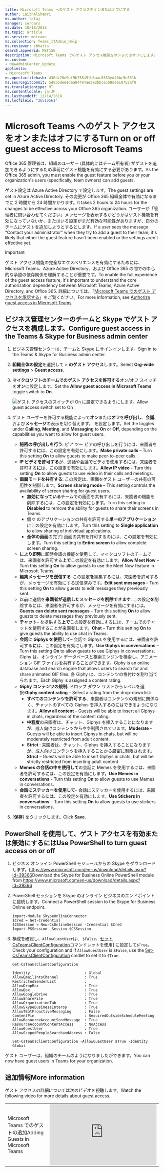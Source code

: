```yaml
---
title: Microsoft Teams へのゲスト アクセスをオンまたはオフにする
author: LaithAlShamri
ms.author: lolaj
manager: serdars
ms.date: 10/18/2018
ms.topic: article
ms.service: msteams
ms.collection: Teams_ITAdmin_Help
ms.reviewer: sbhatta
search.appverid: MET150
description: Microsoft Teams でのゲスト アクセス機能をオンまたはオフにします。
ms.custom:
- NewAdminCenter_Update
appliesto:
- Microsoft Teams
ms.openlocfilehash: 436dc26e9ef9b75849fb6aac0383ed40bc5e581b
ms.sourcegitcommit: 5d8b5dee1dea84494aea92bbce568dea10752af9
ms.translationtype: MT
ms.contentlocale: ja-JP
ms.lasthandoff: 11/14/2018
ms.locfileid: "26510561"
---
```

<a name="turn-on-or-off-guest-access-to-microsoft-teams"></a><span data-ttu-id="9dfd2-103">Microsoft Teams へのゲスト アクセスをオンまたはオフにする</span><span class="sxs-lookup"><span data-stu-id="9dfd2-103">Turn on or off guest access to Microsoft Teams</span></span>
======================================

<span data-ttu-id="9dfd2-104">Office 365 管理者は、組織のユーザー (具体的にはチーム所有者) がゲストを追加できるようにするため事前にゲスト機能を有効にする必要があります。</span><span class="sxs-lookup"><span data-stu-id="9dfd2-104">As the Office 365 admin, you must enable the guest feature before you or your organization's users (specifically, team owners) can add guests.</span></span> 

<span data-ttu-id="9dfd2-105">ゲスト設定は Azure Active Directory で設定します。</span><span class="sxs-lookup"><span data-stu-id="9dfd2-105">The guest settings are set in Azure Active Directory.</span></span> <span data-ttu-id="9dfd2-106">その変更が Office 365 組織全体で有効になるまでに 2 時間から 24 時間かかります。</span><span class="sxs-lookup"><span data-stu-id="9dfd2-106">It takes 2 hours to 24 hours for the changes to be effective across your Office 365 organization.</span></span> <span data-ttu-id="9dfd2-107">ユーザーが「管理者に問い合わせてください」メッセージを表示するかどうかはゲスト機能を有効になっていないか、またはいる設定がまだ有効な可能性がありますが、自分のチームにゲストを追加しようとするとします。</span><span class="sxs-lookup"><span data-stu-id="9dfd2-107">If a user sees the message "Contact your administrator" when they try to add a guest to their team, it's likely that either the guest feature hasn't been enabled or the settings aren't effective yet.</span></span>


> [!IMPORTANT]
> <span data-ttu-id="9dfd2-108">ゲスト アクセス機能の完全なエクスペリエンスを有効にするためには、Microsoft Teams、Azure Active Directory、および Office 365 の間での中心的な承認の依存関係を理解することが重要です。</span><span class="sxs-lookup"><span data-stu-id="9dfd2-108">To enable the full experience of the guest access feature, it's important to understand the core authorization dependency between Microsoft Teams, Azure Active Directory, and Office 365.</span></span> <span data-ttu-id="9dfd2-109">詳細については、「[Microsoft Teams でのゲスト アクセスを承認する](Teams-dependencies.md)」をご覧ください。</span><span class="sxs-lookup"><span data-stu-id="9dfd2-109">For more information, see [Authorize guest access in Microsoft Teams](Teams-dependencies.md).</span></span>

## <a name="configure-guest-access-in-the-teams--skype-for-business-admin-center"></a><span data-ttu-id="9dfd2-110">ビジネス管理センターのチームと Skype でゲスト アクセスを構成します。</span><span class="sxs-lookup"><span data-stu-id="9dfd2-110">Configure guest access in the Teams & Skype for Business admin center</span></span>

1.  <span data-ttu-id="9dfd2-111">ビジネス管理センターは、チームと Skype にサインインします。</span><span class="sxs-lookup"><span data-stu-id="9dfd2-111">Sign in to the Teams & Skype for Business admin center.</span></span>

2.  <span data-ttu-id="9dfd2-112">**組織全体の設定**を選択して > **のゲスト アクセス**します。</span><span class="sxs-lookup"><span data-stu-id="9dfd2-112">Select **Org-wide settings** > **Guest access**.</span></span>

3. <span data-ttu-id="9dfd2-113">**マイクロソフトのチームでのゲスト アクセスを許可する**オン/オフ スイッチを**オン**に設定します。</span><span class="sxs-lookup"><span data-stu-id="9dfd2-113">Set the **Allow guest access in Microsoft Teams** toggle switch to **On**.</span></span>

    ![<span data-ttu-id="9dfd2-114">ゲスト アクセスのスイッチが On に設定できるようにします。</span><span class="sxs-lookup"><span data-stu-id="9dfd2-114">Allow guest access switch set to On</span></span> ](media/set-up-guests-image1.png)

4.  <span data-ttu-id="9dfd2-115">ゲスト ユーザーを許可する機能によって**オン**または**オフ**を**呼び出し**、**会議**、および**メッセージ**の表示を切り替えます。 を設定します。</span><span class="sxs-lookup"><span data-stu-id="9dfd2-115">Set the toggles under **Calling**, **Meeting**, and **Messaging** to **On** or **Off**, depending on the capabilities you want to allow for guest users.</span></span>

    - <span data-ttu-id="9dfd2-116">**秘密の呼び出しを行う**: ピア ツー ピアの呼び出しを行うには、来園者を許可する**に**は、この設定を有効にします。</span><span class="sxs-lookup"><span data-stu-id="9dfd2-116">**Make private calls** – Turn this setting **On** to allow guests to make peer-to-peer calls.</span></span>
    - <span data-ttu-id="9dfd2-117">**IP ビデオを許可する**が、通話や会議でビデオを使用するには、来園者を許可する**に**は、この設定を有効にします。</span><span class="sxs-lookup"><span data-stu-id="9dfd2-117">**Allow IP video** - Turn this setting **On** to allow guests to use video in their calls and meetings.</span></span>
    - <span data-ttu-id="9dfd2-118">**画面モードを共有する**: この設定は、画面をゲスト ユーザーの共有の可用性を制御します。</span><span class="sxs-lookup"><span data-stu-id="9dfd2-118">**Screen sharing mode** – This setting controls the availability of screen sharing for guest users.</span></span> 
       - <span data-ttu-id="9dfd2-119">**無効になっている**チームでの画面を共有するには、来園者の機能を削除するには、この設定を有効にします。</span><span class="sxs-lookup"><span data-stu-id="9dfd2-119">Turn this setting to **Disabled** to remove the ability for guests to share their screens in Teams.</span></span> 
       - <span data-ttu-id="9dfd2-120">個々 のアプリケーションの共有を許可する**単一のアプリケーション**にこの設定を有効にします。</span><span class="sxs-lookup"><span data-stu-id="9dfd2-120">Turn this setting to **Single application** to allow sharing of individual applications.</span></span> 
       - <span data-ttu-id="9dfd2-121">**全体の画面**の完了] 画面の共有を許可するのには、この設定を有効にします。</span><span class="sxs-lookup"><span data-stu-id="9dfd2-121">Turn this setting to **Entire screen** to allow complete screen sharing.</span></span>
    - <span data-ttu-id="9dfd2-122">**により即時**に即時会議の機能を使用して、マイクロソフトのチームでは、来園者を許可する**上で**この設定を有効にします。</span><span class="sxs-lookup"><span data-stu-id="9dfd2-122">**Allow Meet Now** – Turn this setting **On** to allow guests to use the Meet Now feature in Microsoft Teams.</span></span>
    - <span data-ttu-id="9dfd2-123">**編集メッセージを送信する**-この設定**を**編集するには、来園者を許可するが、メッセージを有効にする送信済みです。</span><span class="sxs-lookup"><span data-stu-id="9dfd2-123">**Edit sent messages** - Turn this setting **On** to allow guests to edit messages they previously sent.</span></span>
    - <span data-ttu-id="9dfd2-124">以前に送信を**来園者が送信したメッセージを削除できます**: この設定**を**削除するには、来園者を許可するが、メッセージを有効にするには。</span><span class="sxs-lookup"><span data-stu-id="9dfd2-124">**Guests can delete sent messages** – Turn this setting **On** to allow guests to delete messages they previously sent.</span></span>
    - <span data-ttu-id="9dfd2-125">**チャット**– を提供する**上で**この設定を有効にするには、チームでのチャットを使用することが来園者します。</span><span class="sxs-lookup"><span data-stu-id="9dfd2-125">**Chat** – Turn this setting **On** to give guests the ability to use chat in Teams.</span></span>
    - <span data-ttu-id="9dfd2-126">**会話に Giphys を使用して**– 会話で Giphys を使用するには、来園者を許可する**に**は、この設定を有効にします。</span><span class="sxs-lookup"><span data-stu-id="9dfd2-126">**Use Giphys in conversations** – Turn this setting **On** to allow guests to use Giphys in conversations.</span></span> <span data-ttu-id="9dfd2-127">Giphy は、オンライン データベースと検索エンジンを検索し、アニメーション GIF ファイルを共有することができます。</span><span class="sxs-lookup"><span data-stu-id="9dfd2-127">Giphy is an online database and search engine that allows users to search for and share animated GIF files.</span></span> <span data-ttu-id="9dfd2-128">各 Giphy は、コンテンツの格付けを割り当てられます。</span><span class="sxs-lookup"><span data-stu-id="9dfd2-128">Each Giphy is assigned a content rating.</span></span>
    - <span data-ttu-id="9dfd2-129">**Giphy コンテンツの規制**: ドロップ ダウン リストからレベルを選択:</span><span class="sxs-lookup"><span data-stu-id="9dfd2-129">**Giphy content rating** –  Select a rating from the drop-down list:</span></span>
       - <span data-ttu-id="9dfd2-130">**すべてのコンテンツを許可する**、来園者はコンテンツの規制に関係なく、チャットのすべての Giphys を挿入するのにはできるようになります。</span><span class="sxs-lookup"><span data-stu-id="9dfd2-130">**Allow all content** - Guests will be able to insert all Giphys in chats, regardless of the content rating.</span></span>
       - <span data-ttu-id="9dfd2-131">**中程度**の来園者は、チャット、Giphys を挿入することになりますが、成人向けコンテンツからやや制限されています。</span><span class="sxs-lookup"><span data-stu-id="9dfd2-131">**Moderate** - Guests will be able to insert Giphys in chats, but will be moderately restricted from adult content.</span></span>
       - <span data-ttu-id="9dfd2-132">**Strict** : 来園者は、チャット、Giphys を挿入することになりますが、成人向けコンテンツを挿入することから厳密に制限されます。</span><span class="sxs-lookup"><span data-stu-id="9dfd2-132">**Strict** – Guests will be able to insert Giphys in chats, but will be strictly restricted from inserting adult content.</span></span>
    - <span data-ttu-id="9dfd2-133">**Memes の会話の中を使用して**の会話に Memes を使用するには、来園者を許可する**に**は、この設定を有効にします。</span><span class="sxs-lookup"><span data-stu-id="9dfd2-133">**Use Memes in conversations** - Turn this setting **On** to allow guests to use Memes in conversations.</span></span>
    - <span data-ttu-id="9dfd2-134">**会話にステッカーを使用して**– 会話にステッカーを使用するには、来園者を許可する**に**は、この設定を有効にします。</span><span class="sxs-lookup"><span data-stu-id="9dfd2-134">**Use Stickers in conversations** – Turn this setting **On** to allow guests to use stickers in conversations.</span></span> 


5.  <span data-ttu-id="9dfd2-135">[**保存**] をクリックします。</span><span class="sxs-lookup"><span data-stu-id="9dfd2-135">Click **Save**.</span></span>

## <a name="use-powershell-to-turn-guest-access-on-or-off"></a><span data-ttu-id="9dfd2-136">PowerShell を使用して、ゲスト アクセスを有効または無効にするには</span><span class="sxs-lookup"><span data-stu-id="9dfd2-136">Use PowerShell to turn guest access on or off</span></span>

1.  <span data-ttu-id="9dfd2-137">ビジネス オンライン PowerShell モジュールからの Skype をダウンロードします。https://www.microsoft.com/en-us/download/details.aspx?id=39366</span><span class="sxs-lookup"><span data-stu-id="9dfd2-137">Download the Skype for Business Online PowerShell module from https://www.microsoft.com/en-us/download/details.aspx?id=39366</span></span>
 
2.  <span data-ttu-id="9dfd2-138">PowerShell セッションを Skype のオンライン ビジネスのエンドポイントに接続します。</span><span class="sxs-lookup"><span data-stu-id="9dfd2-138">Connect a PowerShell session to the Skype for Business Online endpoint.</span></span>

    ```
    Import-Module SkypeOnlineConnector
    $Cred = Get-Credential
    $CSSession = New-CsOnlineSession -Credential $Cred
    Import-PSSession -Session $CSSession
    ```
3.  <span data-ttu-id="9dfd2-139">構成を確認し、`AllowGuestUser`は、 `$False`、[セット CsTeamsClientConfiguration](https://docs.microsoft.com/powershell/module/skype/set-csteamsclientconfiguration?view=skype-ps)コマンドレットを使用] に設定して`$True`。</span><span class="sxs-lookup"><span data-stu-id="9dfd2-139">Check your configuration and if `AllowGuestUser` is `$False`, use the [Set-CsTeamsClientConfiguration](https://docs.microsoft.com/powershell/module/skype/set-csteamsclientconfiguration?view=skype-ps) cmdlet to set it to `$True`.</span></span>

    ```
    Get-CsTeamsClientConfiguration

    Identity                         : Global
    AllowEmailIntoChannel            : True
    RestrictedSenderList             :
    AllowDropBox                     : True
    AllowBox                         : True
    AllowGoogleDrive                 : True
    AllowShareFile                   : True
    AllowOrganizationTab             : True
    AllowSkypeBusinessInterop        : True
    AllowTBotProactiveMessaging      : False
    ContentPin                       : RequiredOutsideScheduleMeeting
    AllowResourceAccountSendMessage  : True
    ResourceAccountContentAccess     : NoAccess
    AllowGuestUser                   : True
    AllowScopedPeopleSearchandAccess : False
    
    Set-CsTeamsClientConfiguration -AllowGuestUser $True -Identity Global
    ```
<span data-ttu-id="9dfd2-140">ゲスト ユーザーは、組織のチームのようになりましたができます。</span><span class="sxs-lookup"><span data-stu-id="9dfd2-140">You can now have guest users in Teams for your organization.</span></span>

## <a name="more-information"></a><span data-ttu-id="9dfd2-141">追加情報</span><span class="sxs-lookup"><span data-stu-id="9dfd2-141">More information</span></span>

<span data-ttu-id="9dfd2-142">ゲスト アクセスの詳細については次のビデオを視聴します。</span><span class="sxs-lookup"><span data-stu-id="9dfd2-142">Watch the following video for more details about guest access.</span></span>

|  |  |
|---------|---------|
| <span data-ttu-id="9dfd2-143">Microsoft Teams でのゲストの追加</span><span class="sxs-lookup"><span data-stu-id="9dfd2-143">Adding Guests in Microsoft Teams</span></span>   | <iframe width="350" height="200" src="https://www.youtube.com/embed/1daMBDyBLZc" frameborder="0" allowfullscreen></iframe>   | 
